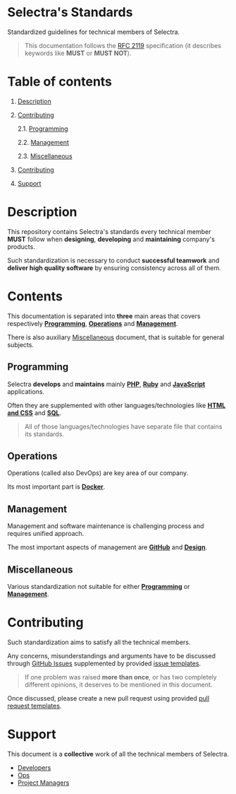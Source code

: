Selectra's Standards
=

Standardized guidelines for technical members of Selectra.

> This documentation follows the [RFC 2119](http://www.ietf.org/rfc/rfc2119.txt) specification (it describes keywords like **MUST** or **MUST NOT**).

# Table of contents

1. [Description](#description)

2. [Contributing](#contributing)

    2.1. [Programming](#programming)

    2.2. [Management](#management)

    2.3. [Miscellaneous](#miscellaneous)

3. [Contributing](#contributing)

4. [Support](#support)

# Description

This repository contains Selectra's standards every technical member **MUST** follow when **designing**, **developing** and **maintaining** company's products.

Such standardization is necessary to conduct **successful teamwork** and **deliver high quality software** by ensuring consistency across all of them.

# Contents

This documentation is separated into **three** main areas that covers respectively [**Programming**](#programming), [**Operations**](#operations) and [**Management**](#management).

There is also auxiliary [Miscellaneous](#miscellaneous) document, that is suitable for general subjects.

## Programming

Selectra **develops** and **maintains** mainly [**PHP**](/programming/PHP.md), [**Ruby**]() and [**JavaScript**](/programming/JAVASCRIPT.md) applications.

Often they are supplemented with other languages/technologies like [**HTML and CSS**](/programming/HTML_AND_CSS.md) and [**SQL**](/programming/SQL_AND_MYSQL.md).

> All of those languages/technologies have separate file that contains its standards.

## Operations

Operations (called also DevOps) are key area of our company.

Its most important part is [**Docker**](/operations/DOCKER.md).

## Management

Management and software maintenance is challenging process and requires unified approach.

The most important aspects of management are [**GitHub**](/management/GITHUB.md) and [**Design**](/management/DESIGN.md).

## Miscellaneous

Various standardization not suitable for either [**Programming**](#programming) or [**Management**](#management).

# Contributing

Such standardization aims to satisfy all the technical members.

Any concerns, misunderstandings and arguments have to be discussed through [GitHub Issues](https://github.com/Selectra-Dev/selectra-standards/issues/new) supplemented by provided [issue templates](.github/ISSUE_TEMPLATE).

> If one problem was raised **more than once**, or has two completely different opinions, it deserves to be mentioned in this document.

Once discussed, please create a new pull request using provided [pull request templates](.github/PULL_REQUEST_TEMPLATE).

# Support

This document is a **collective** work of all the technical members of Selectra.

- [Developers](https://github.com/orgs/Selectra-Dev/teams/developers)
- [Ops](https://github.com/orgs/Selectra-Dev/teams/ops)
- [Project Managers](https://github.com/orgs/Selectra-Dev/teams/project-managers)
